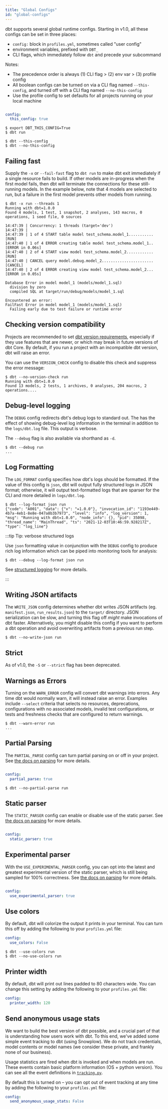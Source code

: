 ```yaml
---
title: "Global Configs"
id: "global-configs"
---
```


dbt supports several global runtime configs. Starting in v1.0, all these configs can be set in three places:
- `config:` block in `profiles.yml`, sometimes called "user config"
- environment variables, prefixed with `DBT_`
- CLI flags, which immediately follow `dbt` and precede your subcommand

Notes:
- The precedence order is always (1) CLI flag > (2) env var > (3) profile config
- All boolean configs can be turned on via a CLI flag named `--this-config`, and turned off with a CLI flag named `--no-this-config`
- Use the profile config to set defaults for all projects running on your local machine

<File name='profiles.yml'>

```yaml

config:
  this_config: true

```

</File>

<File name='Env var'>

```text
$ export DBT_THIS_CONFIG=True
$ dbt run
```

</File>

<File name='CLI flags'>

```text
$ dbt --this-config
$ dbt --no-this-config

```

</File>

## Failing fast

Supply the `-x` or `--fail-fast` flag to `dbt run` to make dbt exit immediately if a single resource fails to build. If other models are in-progress when the first model fails, then dbt will terminate the connections for these still-running models. In the example below, note that 4 models are selected to run, but a failure in the first model prevents other models from running.

```text
$ dbt -x run --threads 1
Running with dbt=1.0.0
Found 4 models, 1 test, 1 snapshot, 2 analyses, 143 macros, 0 operations, 1 seed file, 0 sources

14:47:39 | Concurrency: 1 threads (target='dev')
14:47:39 |
14:47:39 | 1 of 4 START table model test_schema.model_1........... [RUN]
14:47:40 | 1 of 4 ERROR creating table model test_schema.model_1.. [ERROR in 0.06s]
14:47:40 | 2 of 4 START view model test_schema.model_2............ [RUN]
14:47:40 | CANCEL query model.debug.model_2....................... [CANCEL]
14:47:40 | 2 of 4 ERROR creating view model test_schema.model_2... [ERROR in 0.05s]

Database Error in model model_1 (models/model_1.sql)
  division by zero
  compiled SQL at target/run/debug/models/model_1.sql

Encountered an error:
FailFast Error in model model_1 (models/model_1.sql)
  Failing early due to test failure or runtime error
```

## Checking version compatibility

Projects are recommended to set [dbt version requirements](require-dbt-version), especially if they use features that are newer, or which may break in future versions of dbt Core. By default, if you run a project with an incompatible dbt version, dbt will raise an error.

You can use the `VERSION_CHECK` config to disable this check and suppress the error message:
```
$ dbt --no-version-check run
Running with dbt=1.0.0
Found 13 models, 2 tests, 1 archives, 0 analyses, 204 macros, 2 operations....
```

## Debug-level logging
The `DEBUG` config redirects dbt's debug logs to standard out. The has the effect of showing debug-level log information in the terminal in addition to the `logs/dbt.log` file. This output is verbose.

The `--debug` flag is also available via shorthand as `-d`.

<File name='Usage'>

```text
$ dbt --debug run
...

```

</File>

## Log Formatting

The `LOG_FORMAT` config specifies how dbt's logs should be formatted. If the value of this config is `json`, dbt will output fully structured logs in JSON format; otherwise, it will output text-formatted logs that are sparser for the CLI and more detailed in `logs/dbt.log`.

<File name='Usage'>

```text
$ dbt --log-format json run
{"code": "A001", "data": {"v": "=1.0.0"}, "invocation_id": "1193e449-4b7a-4eb1-8e8e-047a8b3b7973", "level": "info", "log_version": 1, "msg": "Running with dbt=1.0.0", "node_info": {}, "pid": 35098, "thread_name": "MainThread", "ts": "2021-12-03T10:46:59.928217Z", "type": "log_line"}
```

:::tip Tip: verbose structured logs

Use `json` formatting value in conjunction with the `DEBUG` config to produce rich log information which can be piped into monitoring tools for analysis:
```text
$ dbt --debug --log-format json run
```

See [structured logging](events-logging#structured-logging) for more details.

:::


</File>

## Writing JSON artifacts

The `WRITE_JSON` config determines whether dbt writes JSON artifacts (eg. `manifest.json`, `run_results.json`) to the `target/` directory. JSON serialization can be slow, and turning this flag off _might_ make invocations of dbt faster. Alternatively, you might disable this config if you want to perform a dbt operation and avoid overwriting artifacts from a previous run step.

<File name='Usage'>

```text
$ dbt --no-write-json run
```

</File>

## Strict

As of v1.0, the `-S` or `--strict` flag has been deprecated.

## Warnings as Errors

Turning on the `WARN_ERROR` config will convert dbt warnings into errors. Any time dbt would normally warn, it will instead raise an error. Examples include `--select` criteria that selects no resources, deprecations, configurations with no associated models, invalid test configurations, or tests and freshness checks that are configured to return warnings.

<File name='Usage'>

```text
$ dbt --warn-error run
...
```

</File>

## Partial Parsing
The `PARTIAL_PARSE` config can turn partial parsing on or off in your project. See [the docs on parsing](parsing#partial-parsing) for more details.

<File name='profiles.yml'>

```yaml

config:
  partial_parse: true

```

</File>

<File name='Usage'>

```text
$ dbt --no-partial-parse run
```

</File>

## Static parser
The `STATIC_PARSER` config can enable or disable use of the static parser. See [the docs on parsing](parsing#static-parser) for more details.

<File name='profiles.yml'>

```yaml

config:
  static_parser: true

```

</File>

## Experimental parser
With the `USE_EXPERIMENTAL_PARSER` config, you can opt into the latest and greatest experimental version of the static parser, which is still being sampled for 100% correctness. See [the docs on parsing](parsing#experimental-parser) for more details.

<File name='profiles.yml'>

```yaml

config:
  use_experimental_parser: true

```

</File>

## Use colors

By default, dbt will colorize the output it prints in your terminal. You can turn this off by adding the following to your `profiles.yml` file:

<File name='profiles.yml'>

```yaml
config:
  use_colors: False
```

```
$ dbt --use-colors run
$ dbt --no-use-colors run
```

</File>


## Printer width

By default, dbt will print out lines padded to 80 characters wide. You can change this setting by adding the following to your `profiles.yml` file:

<File name='profiles.yml'>

```yaml
config:
  printer_width: 120
```

</File>

## Send anonymous usage stats

We want to build the best version of dbt possible, and a crucial part of that is understanding how users work with dbt. To this end, we've added some simple event tracking to dbt (using Snowplow). We do not track credentials, model contents or model names (we consider these private, and frankly none of our business).

Usage statistics are fired when dbt is invoked and when models are run. These events contain basic platform information (OS + python version). You can see all the event definitions in [`tracking.py`](https://github.com/dbt-labs/dbt-core/blob/HEAD/core/dbt/tracking.py).

By default this is turned on – you can opt out of event tracking at any time by adding the following to your `profiles.yml` file:
```yaml
config:
  send_anonymous_usage_stats: False
```

